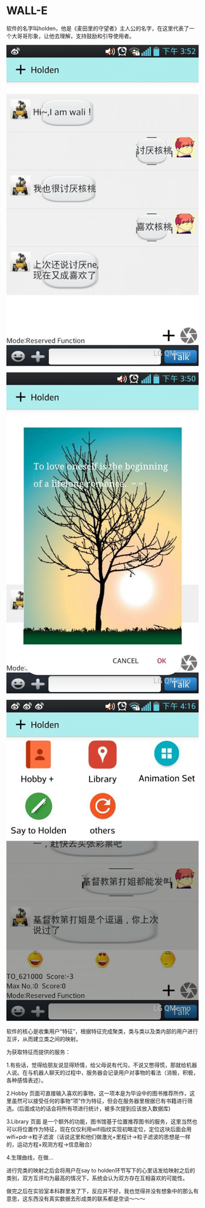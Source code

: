 # WALL-E

软件的名字叫holden，他是《麦田里的守望者》主人公的名字，在这里代表了一个大哥哥形象，让他去理解，支持鼓励和引导使用者。

![image](https://github.com/DvHuang/WALL-E/blob/master/wali_1.jpg)

![image](https://github.com/DvHuang/WALL-E/blob/master/wali_2.jpg)

![image](https://github.com/DvHuang/WALL-E/blob/master/wali_3.jpg)



软件的核心是收集用户“特征”，根据特征完成聚类，类与类以及类内部的用户进行互评，从而建立类之间的映射。

为获取特征而提供的服务：

1.有些话，觉得给朋友说显得矫情，给父母说有代沟，不说又憋得慌，那就给机器人说。在与机器人聊天的过程中，服务器会记录用户对事物的看法（消极，积极，各种感情表述）。

2.Hobby 页面可直接输入喜欢的事物，这一项本是为毕设中的图书推荐所作，这里虽然可以接受任何的事物“项”作为特征，但会在服务器里根据已有书籍进行筛选。(后面成功的话会将所有项进行统计，被多次提到应该放入数据库)

3.Library 页面 是一个额外的功能，图书馆基于位置推荐图书的服务，这里当然也可以将位置作为特征，现在仅仅利用wifi指纹实现初略定位，定位这块后面会用wifi+pdr->粒子滤波（话说这里和他们做激光+里程计->粒子滤波的思想是一样的，运动方程+观测方程->信息融合）

4.生理曲线，在做...

进行完类的映射之后会将用户在say to holden环节写下的心里话发给映射之后的类别，双方互评均为最高的情况下，系统会认为双方存在互相喜欢的可能性。


做完之后在实验室本科群里发了下，反应并不好，我也觉得并没有想象中的那么有意思，这东西没有真实数据去形成类的联系都是空谈～～～
